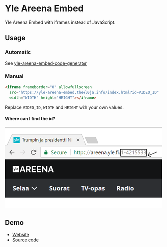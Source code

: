 # Yle Areena Embed
Yle Areena Embed with iframes instead of JavaScript.

## Usage

### Automatic
See [yle-areena-embed-code-generator](https://theel0ja.github.io/yle-areena-embed-code-generator/)

### Manual

```html
<iframe frameborder="0" allowfullscreen
  src="https://yle-areena-embed.theel0ja.info/index.html?id=VIDEO_ID"
  width="WIDTH" height="HEIGHT"></iframe>
```

Replace `VIDEO_ID`, `WIDTH` and `HEIGHT` with your own values.

#### Where can I find the id?

[![picture](meta/1.png)](meta/1.png)

## Demo

* [Website](https://theel0ja.github.io/yle-areena-embed/demo)
* [Source code](demo/index.html)
